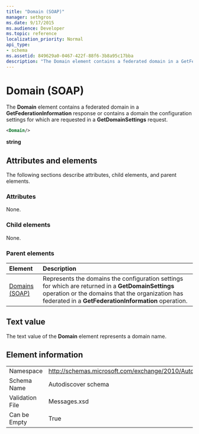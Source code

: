 ```yaml
---
title: "Domain (SOAP)"
manager: sethgros
ms.date: 9/17/2015
ms.audience: Developer
ms.topic: reference
localization_priority: Normal
api_type:
- schema
ms.assetid: 849629a0-0467-422f-88f6-3b8a95c17bba
description: "The Domain element contains a federated domain in a GetFederationInformation response or contains a domain the configuration settings for which are requested in a GetDomainSettings request."
---
```


# Domain (SOAP)

The **Domain** element contains a federated domain in a **GetFederationInformation** response or contains a domain the configuration settings for which are requested in a **GetDomainSettings** request. 
  
```XML
<Domain/> 
```

 **string**
## Attributes and elements

The following sections describe attributes, child elements, and parent elements.
  
### Attributes

None.
  
### Child elements

None.
  
### Parent elements

|**Element**|**Description**|
|:-----|:-----|
|[Domains (SOAP)](domains-soap.md) <br/> |Represents the domains the configuration settings for which are returned in a **GetDomainSettings** operation or the domains that the organization has federated in a **GetFederationInformation** operation.  <br/> |
   
## Text value

The text value of the **Domain** element represents a domain name. 
  
## Element information

|||
|:-----|:-----|
|Namespace  <br/> |http://schemas.microsoft.com/exchange/2010/Autodiscover  <br/> |
|Schema Name  <br/> |Autodiscover schema  <br/> |
|Validation File  <br/> |Messages.xsd  <br/> |
|Can be Empty  <br/> |True  <br/> |
   


